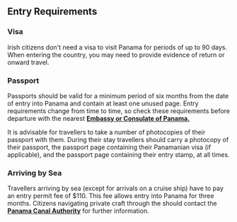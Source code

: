 ## Entry Requirements

### **Visa**

Irish citizens don't need a visa to visit Panama for periods of up to 90 days. When entering the country, you may need to provide evidence of return or onward travel.

### **Passport**

Passports should be valid for a minimum period of six months from the date of entry into Panama and contain at least one unused page. Entry requirements change from time to time, so check these requirements before departure with the nearest [**Embassy or Consulate of Panama.**](https://mire.gob.pa/ministerio/embajadasyconsulados/)

It is advisable for travellers to take a number of photocopies of their passport with them. During their stay travellers should carry a photocopy of their passport, the passport page containing their Panamanian visa (if applicable), and the passport page containing their entry stamp, at all times.

### **Arriving by Sea**

Travellers arriving by sea (except for arrivals on a cruise ship) have to pay an entry permit fee of $110. This fee allows entry into Panama for three months. Citizens navigating private craft through the should contact the [**Panama Canal Authority**](https://pancanal.com/en/) for further information.